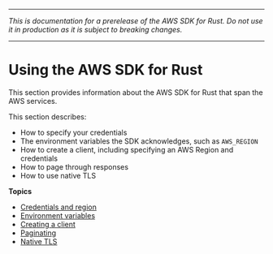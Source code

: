 --------

 *This is documentation for a prerelease of the AWS SDK for Rust\. Do not use it in production as it is subject to breaking changes\.* 

--------

# Using the AWS SDK for Rust<a name="using"></a>

This section provides information about the AWS SDK for Rust that span the AWS services\.

This section describes:
+ How to specify your credentials
+ The environment variables the SDK acknowledges, such as `AWS_REGION`
+ How to create a client, including specifying an AWS Region and credentials
+ How to page through responses
+ How to use native TLS

**Topics**
+ [Credentials and region](credentials.md)
+ [Environment variables](environment-variables.md)
+ [Creating a client](client.md)
+ [Paginating](paginating.md)
+ [Native TLS](tls.md)